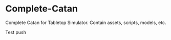 # Complete-Catan
Complete Catan for Tabletop Simulator. Contain assets, scripts, models, etc.

Test push
